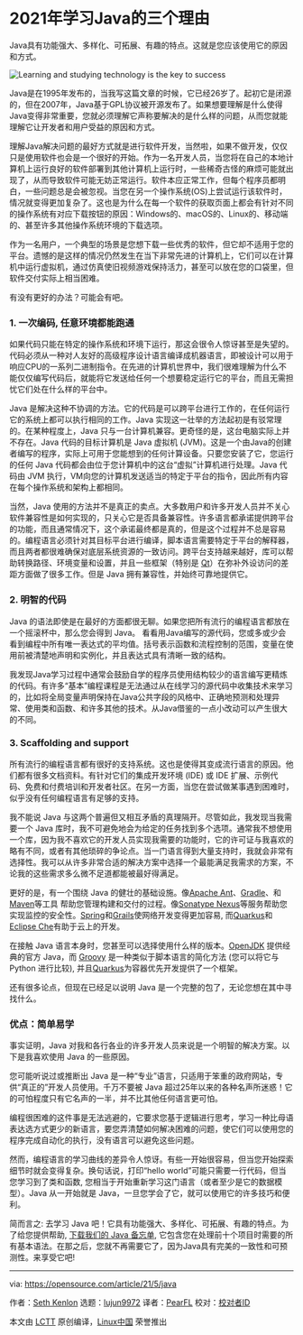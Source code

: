 [#]: subject: (3 reasons to learn Java in 2021)
[#]: via: (https://opensource.com/article/21/5/java)
[#]: author: (Seth Kenlon https://opensource.com/users/seth)
[#]: collector: (lujun9972)
[#]: translator: (PearFL)
[#]: reviewer: ( )
[#]: publisher: ( )
[#]: url: ( )

2021年学习Java的三个理由
======
Java具有功能强大、多样化、可拓展、有趣的特点。这就是您应该使用它的原因和方式。

![Learning and studying technology is the key to success][1]

Java是在1995年发布的，当我写这篇文章的时候，它已经26岁了。起初它是闭源的，但在2007年，Java基于GPL协议被开源发布了。如果想要理解是什么使得Java变得非常重要，您就必须理解它声称要解决的是什么样的问题，从而您就能理解它让开发者和用户受益的原因和方式。

理解Java解决问题的最好方式就是进行软件开发，当然啦，如果不做开发，仅仅只是使用软件也会是一个很好的开始。作为一名开发人员，当您将在自己的本地计算机上运行良好的软件部署到其他计算机上运行时，一些稀奇古怪的麻烦可能就出现了，从而导致软件可能无妨正常运行。软件本应正常工作，但每个程序员都明白，一些问题总是会被忽视。当您在另一个操作系统(OS)上尝试运行该软件时，情况就变得更加复杂了。这也是为什么在每一个软件的获取页面上都会有针对不同的操作系统有对应下载按钮的原因：Windows的、macOS的、Linux的、移动端的、甚至许多其他操作系统环境的下载选项。

作为一名用户，一个典型的场景是您想下载一些优秀的软件，但它却不适用于您的平台。遗憾的是这样的情况仍然发生在当下非常先进的计算机上，它们可以在计算机中运行虚拟机，通过仿真使旧视频游戏保持活力，甚至可以放在您的口袋里，但软件交付实际上相当困难。

有没有更好的办法？可能会有吧。

### 1\. 一次编码, 任意环境都能跑通

如果代码只能在特定的操作系统和环境下运行，那这会很令人惊讶甚至是失望的。代码必须从一种对人友好的高级程序设计语言编译成机器语言，即被设计可以用于响应CPU的一系列二进制指令。在先进的计算机世界中，我们很难理解为什么不能仅仅编写代码后，就能将它发送给任何一个想要稳定运行它的平台，而且无需担忧它们处在什么样的平台中。

Java 是解决这种不协调的方法。它的代码是可以跨平台进行工作的，在任何运行它的系统上都可以执行相同的工作。Java 实现这一壮举的方法起初是有驳常理的。在某种程度上，Java 只与一台计算机兼容。更奇怪的是，这台电脑实际上并不存在。Java 代码的目标计算机是 Java 虚拟机 (JVM)。这是一个由Java的创建者编写的程序，实际上可用于您能想到的任何计算设备。只要您安装了它，您运行的任何 Java 代码都会由位于您计算机中的这台“虚拟”计算机进行处理。Java 代码由 JVM 执行，VM向您的计算机发送适当的特定于平台的指令，因此所有内容在每个操作系统和架构上都相同。

当然，Java 使用的方法并不是真正的卖点。大多数用户和许多开发人员并不关心软件兼容性是如何实现的，只关心它是否具备兼容性。许多语言都承诺提供跨平台的功能，而且通常情况下，这个承诺最终都是真的，但是这个过程并不总是容易的。编程语言必须针对其目标平台进行编译，脚本语言需要特定于平台的解释器，而且两者都很难确保对底层系统资源的一致访问。跨平台支持越来越好，库可以帮助转换路径、环境变量和设置，并且一些框架（特别是 [Qt][2]）在弥补外设访问的差距方面做了很多工作。但是 Java 拥有兼容性，并始终可靠地提供它。

### 2\. 明智的代码

Java 的语法即使是在最好的方面都很无聊。如果您把所有流行的编程语言都放在一个摇滚杯中，那么您会得到 Java。  看看用Java编写的源代码，您或多或少会看到编程中所有唯一表达式的平均值。括号表示函数和流程控制的范围，变量在使用前被清楚地声明和实例化，并且表达式具有清晰一致的结构。

我发现Java学习过程中通常会鼓励自学的程序员使用结构较少的语言编写更精炼的代码。有许多“基本”编程课程是无法通过从在线学习的源代码中收集技术来学习的，比如将全局变量声明保持在Java公共字段的风格中、正确地预测和处理异常、使用类和函数、和许多其他的技术。从Java借鉴的一点小改动可以产生很大的不同。

### 3\. Scaffolding and support

所有流行的编程语言都有很好的支持系统。这也是使得其变成流行语言的原因。他们都有很多文档资料。有针对它们的集成开发环境 (IDE) 或 IDE 扩展、示例代码、免费和付费培训和开发者社区。在另一方面，当您在尝试做某事遇到困难时，似乎没有任何编程语言有足够的支持。

我不能说 Java 与这两个普遍但又相互矛盾的真理隔开。尽管如此，我发现当我需要一个 Java 库时，我不可避免地会为给定的任务找到多个选项。通常我不想使用一个库，因为我不喜欢它的开发人员实现我需要的功能时，它的许可证与我喜欢的略有不同，或者有其他琐碎的争论点。当一门语言得到大量支持时，我就会非常有选择性。我可以从许多非常合适的解决方案中选择一个最能满足我需求的方案，不论我的这些需求多么微不足道都能被最好得满足。

更好的是，有一个围绕 Java 的健壮的基础设施。像[Apache Ant][3]、[Gradle][4]、和[Maven][5]等工具 帮助您管理构建和交付的过程。像[Sonatype Nexus][6]等服务帮助您实现监控的安全性。[Spring][7]和[Grails][8]使网络开发变得更加容易, 而[Quarkus][9]和[Eclipse Che][10]有助于云上的开发。

在接触 Java 语言本身时，您甚至可以选择使用什么样的版本。[OpenJDK][11] 提供经典的官方 Java，而 [Groovy][12] 是一种类似于脚本语言的简化方法 (您可以将它与 Python 进行比较), 并且[Quarkus][13]为容器优先开发提供了一个框架。

还有很多论点，但现在已经足以说明 Java 是一个完整的包了，无论您想在其中寻找什么。 

### 优点：简单易学

事实证明，Java 对我和各行各业的许多开发人员来说是一个明智的解决方案。以下是我喜欢使用 Java 的一些原因。

您可能听说过或推断出 Java 是一种“专业”语言，只适用于笨重的政府网站，专供“真正的”开发人员使用。千万不要被 Java 超过25年以来的各种名声所迷惑！它的可怕程度只有它名声的一半，并不比其他任何语言更可怕。

编程很困难的这件事是无法逃避的，它要求您基于逻辑进行思考，学习一种比母语表达选方式更少的新语言，要您弄清楚如何解决困难的问题，使它们可以使用您的程序完成自动化的执行，没有语言可以避免这些问题。

然而，编程语言的学习曲线的差异令人惊讶。有些一开始很容易，但当您开始探索细节时就会变得复杂。换句话说，打印“hello world”可能只需要一行代码，但当您学习到了类和函数, 您相当于开始重新学习这门语言（或者至少是它的数据模型）。Java 从一开始就是 Java，一旦您学会了它，就可以使用它的许多技巧和便利。

简而言之: 去学习 Java 吧！它具有功能强大、多样化、可拓展、有趣的特点。为了给您提供帮助, [下载我们的 Java 备忘单][14], 它包含您在处理前十个项目时需要的所有基本语法。在那之后，您就不再需要它了，因为Java具有完美的一致性和可预测性。来享受它吧!

--------------------------------------------------------------------------------

via: https://opensource.com/article/21/5/java

作者：[Seth Kenlon][a]
选题：[lujun9972][b]
译者：[PearFL](https://github.com/PearFL)
校对：[校对者ID](https://github.com/校对者ID)

本文由 [LCTT](https://github.com/LCTT/TranslateProject) 原创编译，[Linux中国](https://linux.cn/) 荣誉推出

[a]: https://opensource.com/users/seth
[b]: https://github.com/lujun9972
[1]: https://opensource.com/sites/default/files/styles/image-full-size/public/lead-images/studying-books-java-couch-education.png?itok=C9gasCXr (Learning and studying technology is the key to success)
[2]: http://qt.io
[3]: https://ant.apache.org/
[4]: https://gradle.org
[5]: https://spring.io/guides/gs/maven
[6]: https://www.sonatype.com/products/repository-pro
[7]: http://spring.io
[8]: https://grails.org
[9]: https://opensource.com/article/21/4/quarkus-tutorial
[10]: https://opensource.com/article/19/10/cloud-ide-che
[11]: http://adoptopenjdk.net
[12]: https://opensource.com/article/20/12/groovy
[13]: https://developers.redhat.com/products/quarkus/getting-started
[14]: https://opensource.com/downloads/java-cheat-sheet
